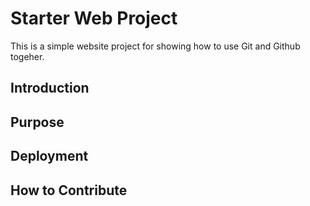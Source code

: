 # Starter Web Project

This is a simple website project for showing how to use Git and Github togeher.

## Introduction

## Purpose

## Deployment

## How to Contribute

